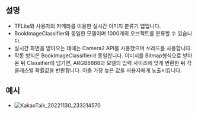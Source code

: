 ## 설명 ##
- TFLite와 사용자의 카메라를 이용한 실시간 이미지 분류기 앱입니다.
- BookImageClassifier와 동일한 모델이며 1000개의 오브젝트를 분류할 수 있습니다.
- 실시간 화면을 받아오는 데에는 Camera2 API를 사용했으며 쓰레드를 사용합니다.
- 작동 방식은 BookImageClassifier과 동일합니다. 이미지를 Bitmap형식으로 받아온 뒤 Classifier에 넘기면, ARGB8888과 모델의 입력 사이즈에 맞게 변환한 뒤 각 클래스별 확률값을 반환합니다. 이중 가장 높은 값을 사용자에게 노출시킵니다.

## 예시 ##
- ![KakaoTalk_20221130_233214570](https://user-images.githubusercontent.com/68932465/204823166-4deb0345-f6ed-4c5a-8b74-b3ef0976e4a8.gif)

